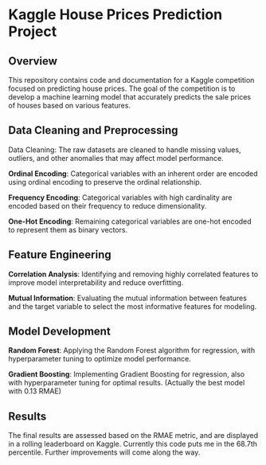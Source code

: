 # Kaggle House Prices Prediction Project

## Overview

This repository contains code and documentation for a Kaggle competition focused on predicting house prices. The goal of the competition is to develop a machine learning model that accurately predicts the sale prices of houses based on various features.

## Data Cleaning and Preprocessing

Data Cleaning: The raw datasets are cleaned to handle missing values, outliers, and other anomalies that may affect model performance.

**Ordinal Encoding**: Categorical variables with an inherent order are encoded using ordinal encoding to preserve the ordinal relationship.

**Frequency Encoding**: Categorical variables with high cardinality are encoded based on their frequency to reduce dimensionality.

**One-Hot Encoding**: Remaining categorical variables are one-hot encoded to represent them as binary vectors.

## Feature Engineering

**Correlation Analysis**: Identifying and removing highly correlated features to improve model interpretability and reduce overfitting.

**Mutual Information**: Evaluating the mutual information between features and the target variable to select the most informative features for modeling.

## Model Development

**Random Forest**: Applying the Random Forest algorithm for regression, with hyperparameter tuning to optimize model performance.

**Gradient Boosting**: Implementing Gradient Boosting for regression, also with hyperparameter tuning for optimal results. (Actually the best model with 0.13 RMAE)

## Results
The final results are assessed based on the RMAE metric, and are displayed in a rolling leaderboard on Kaggle. Currently this code puts me in the 68.7th percentile.
Further improvements will come along the way.
